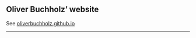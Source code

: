 ## Oliver Buchholz&rsquo; website

See [oliverbuchholz.github.io](http://oliverbuchholz.github.io)

---